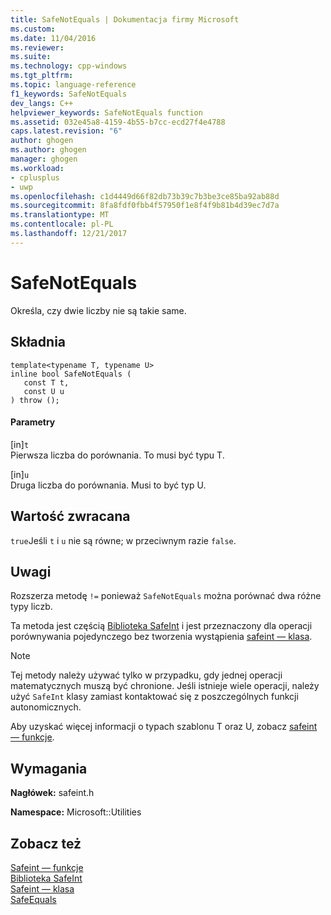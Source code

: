 ```yaml
---
title: SafeNotEquals | Dokumentacja firmy Microsoft
ms.custom: 
ms.date: 11/04/2016
ms.reviewer: 
ms.suite: 
ms.technology: cpp-windows
ms.tgt_pltfrm: 
ms.topic: language-reference
f1_keywords: SafeNotEquals
dev_langs: C++
helpviewer_keywords: SafeNotEquals function
ms.assetid: 032e45a8-4159-4b55-b7cc-ecd27f4e4788
caps.latest.revision: "6"
author: ghogen
ms.author: ghogen
manager: ghogen
ms.workload:
- cplusplus
- uwp
ms.openlocfilehash: c1d4449d66f82db73b39c7b3be3ce85ba92ab88d
ms.sourcegitcommit: 8fa8fdf0fbb4f57950f1e8f4f9b81b4d39ec7d7a
ms.translationtype: MT
ms.contentlocale: pl-PL
ms.lasthandoff: 12/21/2017
---
```

# <a name="safenotequals"></a>SafeNotEquals
Określa, czy dwie liczby nie są takie same.  
  
## <a name="syntax"></a>Składnia  
  
```  
template<typename T, typename U>  
inline bool SafeNotEquals (  
   const T t,  
   const U u  
) throw ();  
```  
  
#### <a name="parameters"></a>Parametry  
 [in]`t`  
 Pierwsza liczba do porównania. To musi być typu T.  
  
 [in]`u`  
 Druga liczba do porównania. Musi to być typ U.  
  
## <a name="return-value"></a>Wartość zwracana  
 `true`Jeśli `t` i `u` nie są równe; w przeciwnym razie `false`.  
  
## <a name="remarks"></a>Uwagi  
 Rozszerza metodę `!=` ponieważ `SafeNotEquals` można porównać dwa różne typy liczb.  
  
 Ta metoda jest częścią [Biblioteka SafeInt](../windows/safeint-library.md) i jest przeznaczony dla operacji porównywania pojedynczego bez tworzenia wystąpienia [safeint — klasa](../windows/safeint-class.md).  
  
> [!NOTE]
>  Tej metody należy używać tylko w przypadku, gdy jednej operacji matematycznych muszą być chronione. Jeśli istnieje wiele operacji, należy użyć `SafeInt` klasy zamiast kontaktować się z poszczególnych funkcji autonomicznych.  
  
 Aby uzyskać więcej informacji o typach szablonu T oraz U, zobacz [safeint — funkcje](../windows/safeint-functions.md).  
  
## <a name="requirements"></a>Wymagania  
 **Nagłówek:** safeint.h  
  
 **Namespace:** Microsoft::Utilities  
  
## <a name="see-also"></a>Zobacz też  
 [Safeint — funkcje](../windows/safeint-functions.md)   
 [Biblioteka SafeInt](../windows/safeint-library.md)   
 [Safeint — klasa](../windows/safeint-class.md)   
 [SafeEquals](../windows/safeequals.md)